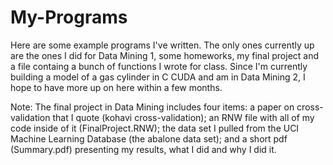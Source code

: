 # My-Programs
Here are some example programs I've written. The only ones currently up are the ones I did for Data Mining 1, some homeworks, my final project and a file containg a bunch of functions I wrote for class. Since I'm currently building a model of a gas cylinder in C CUDA and am in Data Mining 2, I hope to have more up on here within a few months.

Note: The final project in Data Mining includes four items: a paper on cross-validation that I quote (kohavi cross-validation); an RNW file with all of my code inside of it (FinalProject.RNW); the data set I pulled from the UCI Machine Learning Database (the abalone data set); and a short pdf (Summary.pdf) presenting my results, what I did and why I did it.
